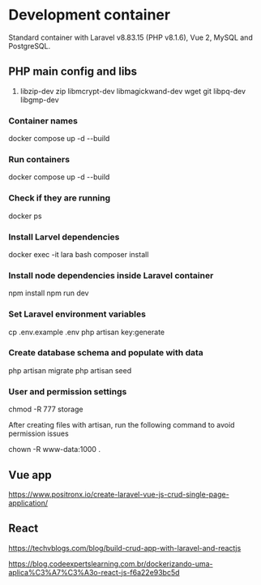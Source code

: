# Development container

Standard container with Laravel v8.83.15 (PHP v8.1.6), Vue 2, MySQL and PostgreSQL.

## PHP main config and libs

1. libzip-dev zip libmcrypt-dev libmagickwand-dev wget git libpq-dev libgmp-dev

### Container names

docker compose up -d --build

### Run containers

docker compose up -d --build

### Check if they are running

docker ps

### Install Larvel dependencies

docker exec -it lara bash
composer install

### Install node dependencies inside Laravel container

npm install
npm run dev

### Set Laravel environment variables

cp .env.example .env
php artisan key:generate

### Create database schema and populate with data

php artisan migrate
php artisan seed

### User and permission settings

chmod -R 777 storage

After creating files with artisan, run the following command to avoid permission issues

chown -R www-data:1000 .

## Vue app

<https://www.positronx.io/create-laravel-vue-js-crud-single-page-application/>

## React

<https://techvblogs.com/blog/build-crud-app-with-laravel-and-reactjs>

https://blog.codeexpertslearning.com.br/dockerizando-uma-aplica%C3%A7%C3%A3o-react-js-f6a22e93bc5d
